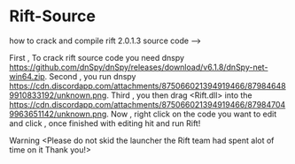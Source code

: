# Rift-Source
how to crack and compile rift 2.0.1.3 source code -->

First , To crack rift source code you need dnspy https://github.com/dnSpy/dnSpy/releases/download/v6.1.8/dnSpy-net-win64.zip.
Second , you run dnspy https://cdn.discordapp.com/attachments/875066021394919466/879846489910833192/unknown.png.
Third ,  you then drag <Rift.dll> into the <Assembly Explorer> https://cdn.discordapp.com/attachments/875066021394919466/879847049963651142/unknown.png.
Now , right click on the code you want to edit and click <Edit Class> , once finished with editing hit <Compile> <File> <Save All> and run Rift!
  
  
  
  
  

Warning <Please do not skid the launcher the Rift team had spent alot of time on it Thank you!>
